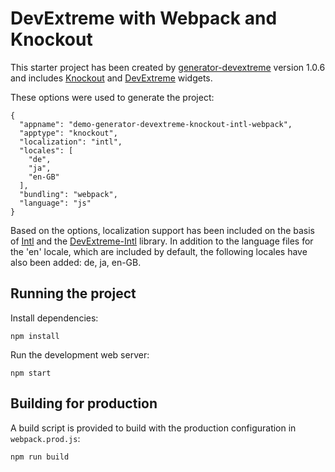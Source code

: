 # DevExtreme with Webpack and Knockout

This starter project has been created by [generator-devextreme](https://github.com/oliversturm/generator-devextreme) version 1.0.6 and includes [Knockout](http://knockoutjs.com/) and [DevExtreme](https://js.devexpress.com/) widgets. 

These options were used to generate the project:

```
{
  "appname": "demo-generator-devextreme-knockout-intl-webpack",
  "apptype": "knockout",
  "localization": "intl",
  "locales": [
    "de",
    "ja",
    "en-GB"
  ],
  "bundling": "webpack",
  "language": "js"
}
```

Based on the options, localization support has been included on the basis of [Intl](https://developer.mozilla.org/en/docs/Web/JavaScript/Reference/Global_Objects/Intl) and the [DevExtreme-Intl](https://github.com/DevExpress/DevExtreme-Intl) library. In addition to the language files for the 'en' locale, which are included by default, the following locales have also been added: de, ja, en-GB.

## Running the project

Install dependencies:

```shell
npm install
```

Run the development web server:

```shell
npm start
```

## Building for production

A build script is provided to build with the production configuration in `webpack.prod.js`:

```shell
npm run build
```

